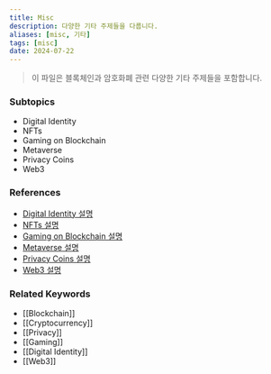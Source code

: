```yaml
---
title: Misc
description: 다양한 기타 주제들을 다룹니다.
aliases: [misc, 기타]
tags: [misc]
date: 2024-07-22
---
```


> 이 파일은 블록체인과 암호화폐 관련 다양한 기타 주제들을 포함합니다.

### Subtopics

- Digital Identity
- NFTs
- Gaming on Blockchain
- Metaverse
- Privacy Coins
- Web3

### References

- [Digital Identity 설명](https://en.wikipedia.org/wiki/Digital_identity)
- [NFTs 설명](https://en.wikipedia.org/wiki/Non-fungible_token)
- [Gaming on Blockchain 설명](https://en.wikipedia.org/wiki/Blockchain_game)
- [Metaverse 설명](https://en.wikipedia.org/wiki/Metaverse)
- [Privacy Coins 설명](https://en.wikipedia.org/wiki/Privacy_coin)
- [Web3 설명](https://en.wikipedia.org/wiki/Web3)

### Related Keywords

- [[Blockchain]]
- [[Cryptocurrency]]
- [[Privacy]]
- [[Gaming]]
- [[Digital Identity]]
- [[Web3]]
